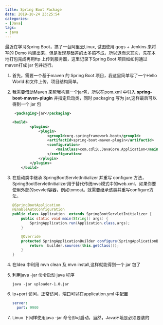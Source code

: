 ```yaml
---
title: Spring Boot Package
date: 2019-10-24 23:25:54
categories: 
- [Java]
tags:
- java
---
```



最近在学习Spring Boot，搞了一台阿里云Linux, 试图使用 gogs + Jenkins 来将写的 Demo 构建出来，但是发现基础差的太多搞不成，所以退而求其次，先在本地打包完成再用ftp 上传到服务器，这里记录下Spring Boot 项目如如何通过maven打成 jar 包并运行。

1. 首先，需要一个基于maven 的 Spring Boot 项目，我这里简单写了一个Hello World 和文件上传，项目结构简单。

2. 我需要借助Maven 来帮我构建一个jar包，所以在pom.xml 中引入 **spring-boot-maven-plugin** 并指定启动类，同时 packaging  写为 jar,这样最后可以得到一个 jar 包

   ```xml
    <packaging>jar</packaging>
   
   <build>
           <plugins>
               <plugin>
                   <groupId>org.springframework.boot</groupId>
                   <artifactId>spring-boot-maven-plugin</artifactId>
                   <configuration>
                       <mainClass>com.cdliu.JavaCore.Application</mainClass>
                   </configuration>
               </plugin>
           </plugins>
       </build>
   ```

   
<!-- more -->
3. 在启动类中继承 SpringBootServletInitializer 并重写 configure 方法，SpringBootServletInitializer用于替代传统mvc模式中的web.xml。如果你要使用外部的sevvlet容器，例如tomcat。就需要继承该类并重写configure方法。

   ```java
   @SpringBootApplication
   @EnableAutoConfiguration
   public class Application  extends SpringBootServletInitializer {
       public static void main(String[] args) {
           SpringApplication.run(Application.class,args);
       }
   
       @Override
       protected SpringApplicationBuilder configure(SpringApplicationBuilder builder){
           return  builder.sources(this.getClass());
       }
   }
   ```

   

4. 在Idea 中利用 mvn clean 及 mvn install,这样就能得到一个 jar 包了

5. 利用java -jar 命令启动 java 程序

   ```shell
   java -jar uploader-1.0.jar
   ```

6. Ip+port 访问，正常访问，端口可以在application.yml 中配置

   ```yml
   server:
     port: 9900
   ```

7. Linux 下同样使用java -jar 命令即可启动，当然，Java环境是必须要装的

   

